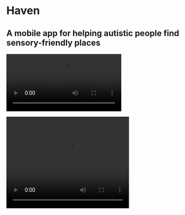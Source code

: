 # Haven
## A mobile app for helping autistic people find sensory-friendly places

![Demo video](../assets/videos/SensoryAppDemo.mp4)

<video width="320" height="240" controls>
  <source src="assets/videos/SensoryAppDemo.mp4" type="video/mp4">
</video>
